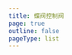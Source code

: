 ```yaml
---
title: 蝶阀控制阀
page: true
outline: false
pageType: list
---
```


<script setup>
import AllProducts from '../../AllProducts.vue'
</script>

<AllProducts category="控制阀,蝶阀" />
